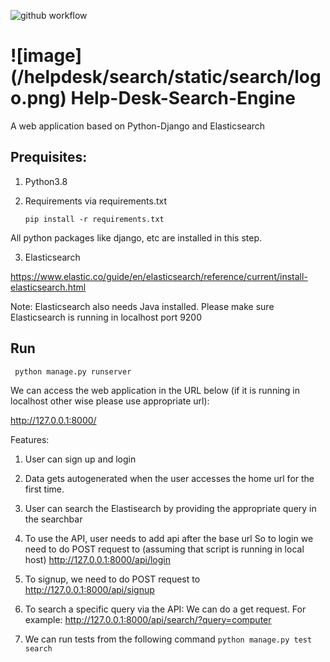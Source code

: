 ![github workflow](https://github.com/pritesh-ranjan/Help-Desk-Search-Engine/actions/workflows/python-app.yml/badge.svg)


# ![image] (/helpdesk/search/static/search/logo.png) Help-Desk-Search-Engine

A web application based on Python-Django and Elasticsearch

## Prequisites:

1. Python3.8
2. Requirements via requirements.txt
   
   `
    pip install -r requirements.txt   
`
   
All python packages like django, etc are installed in this step.
   
3. Elasticsearch 

https://www.elastic.co/guide/en/elasticsearch/reference/current/install-elasticsearch.html
   
Note: Elasticsearch also needs Java installed.
Please make sure Elasticsearch is running in localhost port 9200

## Run
` python manage.py runserver`

We can access the web application in the URL below (if it is running in localhost other wise please use appropriate url):

http://127.0.0.1:8000/

Features:
1. User can sign up and login
2. Data gets autogenerated when the user accesses the home url
for the first time.
   
3. User can search the Elastisearch by providing the appropriate query in the searchbar

4. To use the API, user needs to add api after the base url
So to login we need to do POST request to (assuming that script is running in local host)
   http://127.0.0.1:8000/api/login
   
5. To signup, we need to do POST request to 
   http://127.0.0.1:8000/api/signup
   
6. To search a specific query via the API:
We can do a get request. For example:
   http://127.0.0.1:8000/api/search/?query=computer
   
7. We can run tests from the following command
`
python manage.py test search   
`
